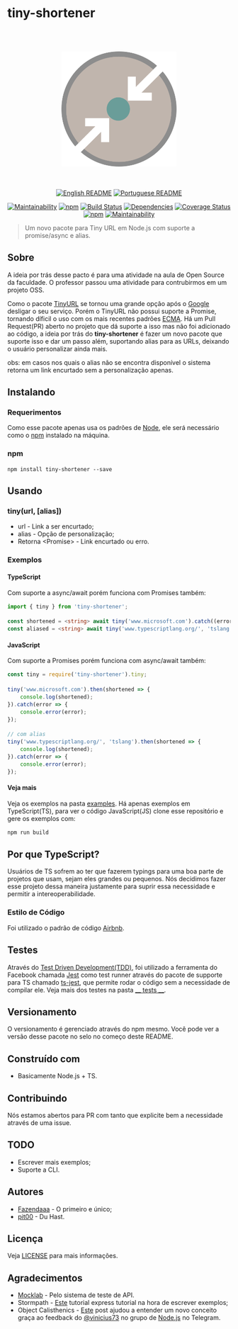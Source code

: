 # tiny-shortener

<div align="center">
    <br>
    <br>
    <br>
    <img width="260" src="https://raw.githubusercontent.com/Fazendaaa/tiny-shortener/master/logo/tiny-shortener.png" /img>
    <br>
    <br>
    <br>

[![English README](https://img.shields.io/badge/Language-EN-blue.svg?longCache=true&style=for-the-badge)](https://github.com/Fazendaaa/tiny-shortener/blob/master/README.md)
[![Portuguese README](https://img.shields.io/badge/Linguagem-PT-green.svg?longCache=true&style=for-the-badge)](https://github.com/Fazendaaa/tiny-shortener/blob/master/docs/README_PT.md)


[![Maintainability](https://api.codeclimate.com/v1/badges/04c334bbe522d8a0823f/maintainability)](https://codeclimate.com/github/Fazendaaa/tiny-shortener/maintainability)
[![npm](https://img.shields.io/npm/dt/tiny-shortener.svg?style=flat-square)](https://www.npmjs.com/package/tiny-shortener)
[![Build Status](https://travis-ci.org/Fazendaaa/tiny-shortener.svg?branch=master)](https://travis-ci.org/Fazendaaa/tiny-shortener)
[![Dependencies](https://david-dm.org/Fazendaaa/tiny-shortener.svg?style=flat-square)](https://github.com/Fazendaaa/tiny-shortener/blob/master/package.json)
[![Coverage Status](https://coveralls.io/repos/github/Fazendaaa/tiny-shortener/badge.svg?branch=master)](https://coveralls.io/github/Fazendaaa/tiny-shortener?branch=master)
[![npm](https://img.shields.io/npm/v/tiny-shortener.svg?style=flat-square)](https://www.npmjs.com/package/tiny-shortener)
[![Maintainability](https://api.codeclimate.com/v1/badges/04c334bbe522d8a0823f/maintainability)](https://codeclimate.com/github/Fazendaaa/tiny-shortener/maintainability)


</div>

> Um novo pacote para Tiny URL em Node.js com suporte a promise/async e alias.

## Sobre
A ideia por trás desse pacto é para uma atividade na aula de Open Source da faculdade. O professor passou uma atividade para contrubirmos em um projeto OSS.

Como o pacote [TinyURL](https://www.npmjs.com/package/tinyurl) se tornou uma grande opção após o [Google](https://www.theverge.com/2018/3/31/17184164/google-alphabet-url-shortening-service-closed) desligar o seu serviço. Porém o TinyURL não possui suporte a Promise, tornando díficil o uso com os mais recentes padrões [ECMA](https://www.w3schools.com/js/js_versions.asp). Há um Pull Request(PR) aberto no projeto que dá suporte a isso mas não foi adicionado ao código, a ideia por trás do __tiny-shortener__ é fazer um novo pacote que suporte isso e dar um passo além, suportando alias para as URLs, deixando o usuário personalizar ainda mais.

obs: em casos nos quais o alias não se encontra disponível o sistema retorna um link encurtado sem a personalização apenas.

## Instalando
### Requerimentos
Como esse pacote apenas usa os padrões de [Node](https://nodejs.org/), ele será necessário como o [npm](https://www.npmjs.com/) instalado na máquina.

### npm
```
npm install tiny-shortener --save
```

## Usando
### tiny(url, [alias])
* url <string> - Link a ser encurtado;
* alias <string> - Opção de personalização;
* Retorna <Promise<string>> - Link encurtado ou erro.

### Exemplos
#### TypeScript
Com suporte a async/await porém funciona com Promises também:
```typescript
import { tiny } from 'tiny-shortener';

const shortened = <string> await tiny('www.microsoft.com').catch((error: Error) => console.error(error));
const aliased = <string> await tiny('www.typescriptlang.org/', 'tslang').catch((error: Error) => console.error(error));
```

#### JavaScript
Com suporte a Promises porém funciona com async/await também:
```javascript
const tiny = require('tiny-shortener').tiny;

tiny('www.microsoft.com').then(shortened => {
    console.log(shortened);
}).catch(error => {
    console.error(error);
});

// com alias
tiny('www.typescriptlang.org/', 'tslang').then(shortened => {
    console.log(shortened);
}).catch(error => {
    console.error(error);
});
```

#### Veja mais
Veja os exemplos na pasta [examples](https://github.com/Fazendaaa/tiny-shortener/blob/master/examples). Há apenas exemplos em TypeScript(TS), para ver o código JavaScript(JS) clone esse repositório e gere os exemplos com:

```bash
npm run build
```

## Por que TypeScript?
Usuários de TS sofrem ao ter que fazerem typings para uma boa parte de projetos que usam, sejam eles grandes ou pequenos. Nós decidimos fazer esse projeto dessa maneira justamente para suprir essa necessidade e permitir a intereoperabilidade.

### Estilo de Código
Foi utilizado o padrão de código [Airbnb](https://www.npmjs.com/package/tslint-config-airbnb).

## Testes
Através do [Test Driven Development(TDD)](https://en.wikipedia.org/wiki/Test-driven_development), foi utilizado a ferramenta do Facebook chamada [Jest](https://facebook.github.io/jest/) como test runner através do pacote de supporte para TS chamado [ts-jest](https://www.npmjs.com/package/ts-jest), que permite rodar o código sem a necessidade de compilar ele. Veja mais dos testes na pasta [__ tests __](https://github.com/Fazendaaa/tiny-shortener/blob/master/__tests__).

## Versionamento
O versionamento é gerenciado através do npm mesmo. Você pode ver a versão desse pacote no selo no começo deste README.

## Construído com
* Basicamente Node.js + TS.

## Contribuindo
Nós estamos abertos para PR com tanto que explicite bem a necessidade através de uma issue.

## TODO
* Escrever mais exemplos;
* Suporte a CLI.

## Autores
* [Fazendaaa](https://github.com/Fazendaaa) - O primeiro e único;
* [pit00](https://github.com/pit00) - Du Hast.

## Licença
Veja [LICENSE](https://github.com/Fazendaaa/tiny-shortener/blob/master/LICENSE) para mais informações.

## Agradecimentos
* [Mocklab](app.mocklab.io) - Pelo sistema de teste de API.
* Stormpath - [Este](https://stormpath.com/blog/how-to-write-middleware-for-express-apps) tutorial express tutorial na hora de escrever exemplos;
* Object Calisthenics - [Este](https://medium.com/web-engineering-vox/improving-code-quality-with-object-calisthenics-aa4ad67a61f1) post ajudou a entender um novo conceito graça ao feedback do [@vinicius73](https://t.me/vinicius73) no grupo de [Node.js](https://t.me/NodejsBR) no Telegram.
